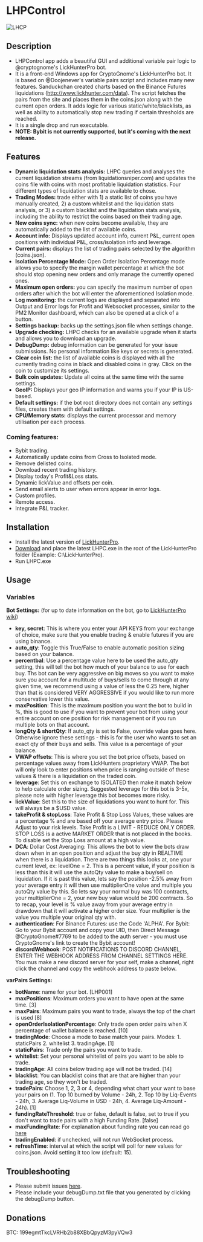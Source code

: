 # LHPControl

![LHCP](https://i.ibb.co/kJPFwxz/LHPC-screens.png)

## Description

* LHPControl app adds a beautiful GUI and additional variable pair logic to @cryptognome's LickHunterPro bot.
* It is a front-end Windows app for CryptoGnome's LickHunterPro bot. It is based on @Doojenever's variable pairs script and includes many new features. Sanduckchan created charts based on the Binance Futures liquidations (http://www.lickhunter.com/data). The script fetches the pairs from the site and places them in the coins.json along with the current open orders. It adds logic for various static/white/blacklists, as well as ability to automatically stop new trading if certain thresholds are reached.
* It is a single drop and run executable.
* **NOTE: Bybit is not currently supported, but it's coming with the next release.**

## Features

* **Dynamic liquidation stats analysis:** LHPC queries and analyses the current liquidation streams (from liquidationsniper.com) and updates the coins file with coins with most profitable liquidation statistics. Four different types of liquidation stats are available to chose.
* **Trading Modes:** trade either with 1) a static list of coins you have manually created, 2) a custom whitelist and the liquidation stats analysis, or 3) a custom blacklist and the liquidation stats analysis, including the ability to restrict the coins based on their trading age.
* **New coins sync:** when new coins become available, they are automatically added to the list of available coins.
* **Account info:** Displays updated account info, current P&L, current open positions with individual P&L, cross/isolation info and leverage.
* **Current pairs:** displays the list of trading pairs selected by the algorithm (coins.json).
* **Isolation Percentage Mode:** Open Order Isolation Percentage mode allows you to specify the margin wallet percentage at which the bot should stop opening new orders and only manage the currently opened ones.
* **Maximum open orders:** you can specify the maximum number of open orders after which the bot will enter the aforementioned Isolation mode.
* **Log monitoring:** the current logs are displayed and separated into Output and Error logs for Profit and Websocket processes, similar to the PM2 Monitor dashboard, which can also be opened at a click of a button.
* **Settings backup:** backs up the settings.json file when settings change.
* **Upgrade checking:** LHPC checks for an available upgrade when it starts and allows you to download an upgrade.
* **DebugDump:** debug information can be generated for your issue submissions. No personal information like keys or secrets is generated.
* **Clear coin list:** the list of available coins is displayed with all the currently trading coins in black and disabled coins in gray. Click on the coin to customize its settings.
* **Bulk coin updates:** Update all coins at the same time with the same settings.
* **GeoIP:** Displays your geo IP information and warns you if your IP is US-based.
* **Default settings:** if the bot root directory does not contain any settings files, creates them with default settings.
* **CPU/Memory stats:** displays the current processor and memory utilisation per each process.

### Coming features:

* Bybit trading.
* Automatically update coins from Cross to Isolated mode.
* Remove delisted coins.
* Download recent trading history.
* Display today's Profit&Loss stats.
* Dynamic lickValue and offsets per coin.
* Send email alerts to user when errors appear in error logs.
* Custom profiles.
* Remote access.
* Integrate P&L tracker.

## Installation

* Install the latest version of [LickHunterPro](https://github.com/CryptoGnome/LickHunterPRO/releases/latest).
* [Download](https://github.com/daisy613/LHPControl/releases/latest) and place the latest LHPC.exe in the root of the LickHunterPro folder (Example: C:\LickHunterPro\).
* Run LHPC.exe

## Usage

### Variables

**Bot Settings:** (for up to date information on the bot, go to [LickHunterPro wiki](http://www.lickhunter.com/wiki/))
  - **key, secret**: This is where you enter your API KEYS from your exchange of choice, make sure that you enable trading & enable futures if you are using binance.
  - **auto_qty**: Toggle this True/False to enable automatic position sizing based on your balance.
  - **percentbal**: Use a percentage value here to be used the auto_qty setting, this will tell the bot how much of your balance to use for each buy. Ths bot can be very aggressive on big moves so you want to make sure you account for a multitude of buys/sells to come through at any given time, we recommend using a value of less the 0.25 here, higher than that is considered VERY AGGRESSIVE if you would like to run more conservative lower this value.
  - **maxPosition**: This is the maximum position you want the bot to build in %, this is good to use if you want to prevent your bot from using your entire account on one position for risk management or if you run multiple bots on that account.
  - **longQty & shortQty**: If auto_qty is set to False, override value goes here. Otherwise ignore these settings - this is for the user who wants to set an exact qty of their buys and sells. This value is a percentage of your balance.
  - **VWAP offsets**: This is where you set the bot price offsets, based on percentage values away from LickHunters proprietary VWAP. The bot will only look to enter positions when price is ranging outside of these values & there is a liquidation on the traded coin.
  - **leverage**: Set this on exchange to ISOLATED then make it match below to help calculate order sizing. Suggested leverage for this bot is 3-5x, please note with higher leverage this bot becomes more risky.
  - **lickValue**: Set this to the size of liquidations you want to hunt for. This will always be a $USD value.
  - **takeProfit & stopLoss**: Take Profit & Stop Loss Values, these values are a percentage % and are based off your average entry price. Please Adjust to your risk levels. Take Profit is a LIMIT - REDUCE ONLY ORDER. STOP LOSS is a active MARKET ORDER that is not placed in the books. To disable set the Stop Loss amount at a high value.
  - **DCA**: Dollar Cost Averaging: This allows the bot to view the bots draw down when in an open position and adjust the buy qty in REALTIME when there is a liquidation. There are two things this looks at, one your current level, ex: levelOne = 2. This is a percent value, if your position is less than this it will use the autoQty value to make a buy/sell on liquidation. If it is past this value, lets say the position -2.5% away from your average entry it will then use multiplierOne value and multiple you autoQty value by this. So lets say your normal buy was 100 contracts, your multiplierOne = 2, your new buy value would be 200 contracts. So to recap, your level is % value away from your average entry in drawdown that it will activate a higher order size. Your multiplier is the value you multiple your original qty with.
  - **authentication**: For Binance Futures: use the Code 'ALPHA'. For Bybit: Go to your Bybit account and copy your UID, then Direct Message @CryptoGnome#7769 to be added to the auth server - you must use CryptoGnome's link to create the Bybit account!
  - **discordWebhook**: POST NOTIFICATIONS TO DISCORD CHANNEL, ENTER THE WEBHOOK ADDRESS FROM CHANNEL SETTINGS HERE. You mus make a new discord server for your self, make a channel, right click the channel and copy the webhook address to paste below.

**varPairs Settings:**
  - **botName**: name for your bot. [LHP001]
  - **maxPositions**: Maximum orders you want to have open at the same time. [3] 
  - **maxPairs**: Maximum pairs you want to trade, always the top of the chart is used [8]
  - **openOrderIsolationPercentage**: Only trade open order pairs when X percentage of wallet balance is reached. [10]
  - **tradingMode**: Choose a mode to base match your pairs. Modes: 1. staticPairs 2. whitelist 3. tradingAge. [1]
  - **staticPairs**: Trade only the pairs you want to trade.
  - **whitelist**: Set your personal whitelist of pairs you want to be able to trade.
  - **tradingAge**: All coins below trading age will not be traded. [14]
  - **blacklist**: You can blacklist coins that are that are higher than your trading age, so they won't be traded.
  - **tradePairs**: Choose 1, 2, 3 or 4, depending what chart your want to base your pairs on (1. Top 10 burned by Volume - 24h, 2. Top 10 by Liq-Events - 24h, 3. Average Liq-Volume in USD - 24h, 4. Average Liq-Amount - 24h). [1]
  - **fundingRateThreshold**: true or false, default is false, set to true if you don't want to trade pairs with a high Funding Rate. [false]
  - **maxFundingRate**: For explanation about funding rate you can read go [here](https://www.binance.com/en/support/faq/360033525031)
  - **tradingEnabled**: if unchecked, will not run WebSocket process.
  - **refreshTime**: interval at which the script will poll for new values for coins.json. Avoid setting it too low (default: 15).

## Troubleshooting

* Please submit issues [here](https://github.com/daisy613/LHPControl/issues).
* Please include your debugDump.txt file that you generated by clicking the debugDump button.

## Donations

BTC: 199egmtTkcLVRHb2b88XBbQpyzM3pyVQw3
